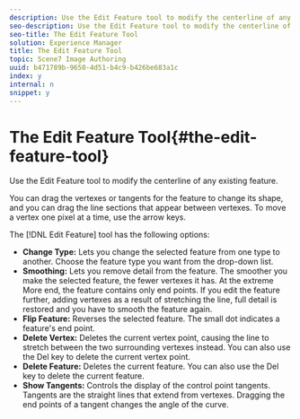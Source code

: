 ```yaml
---
description: Use the Edit Feature tool to modify the centerline of any existing feature.
seo-description: Use the Edit Feature tool to modify the centerline of any existing feature.
seo-title: The Edit Feature Tool
solution: Experience Manager
title: The Edit Feature Tool
topic: Scene7 Image Authoring
uuid: b471789b-9650-4d51-b4c9-b426be683a1c
index: y
internal: n
snippet: y
---
```


# The Edit Feature Tool{#the-edit-feature-tool}

Use the Edit Feature tool to modify the centerline of any existing feature.

You can drag the vertexes or tangents for the feature to change its shape, and you can drag the line sections that appear between vertexes. To move a vertex one pixel at a time, use the arrow keys.

The [!DNL Edit Feature] tool has the following options:

* **Change Type:** Lets you change the selected feature from one type to another. Choose the feature type you want from the drop-down list. 
* **Smoothing:** Lets you remove detail from the feature. The smoother you make the selected feature, the fewer vertexes it has. At the extreme More end, the feature contains only end points. If you edit the feature further, adding vertexes as a result of stretching the line, full detail is restored and you have to smooth the feature again. 
* **Flip Feature:** Reverses the selected feature. The small dot indicates a feature's end point. 
* **Delete Vertex:** Deletes the current vertex point, causing the line to stretch between the two surrounding vertexes instead. You can also use the Del key to delete the current vertex point. 
* **Delete Feature:** Deletes the current feature. You can also use the Del key to delete the current feature. 
* **Show Tangents:** Controls the display of the control point tangents. Tangents are the straight lines that extend from vertexes. Dragging the end points of a tangent changes the angle of the curve.

